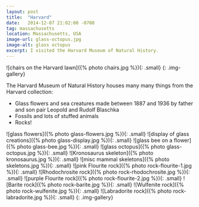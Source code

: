 ```yaml
---
layout: post
title:  "Harvard"
date:   2014-12-07 21:02:00 -0700
tag: massachusetts
location: Massachusetts, USA
image-url: glass-octopus.jpg
image-alt: glass octopus
excerpt: I visited the Harvard Museum of Natural History.
---
```

![chairs on the Harvard lawn]({% photo chairs.jpg %}){: .small}
{: .img-gallery}

The Harvard Museum of Natural History houses many many things from the Harvard collection:

- Glass flowers and sea creatures made between 1887 and 1936 by father and son pair Leopold and Rudolf Blaschka
- Fossils and lots of stuffed animals
- Rocks!

![glass flowers]({% photo glass-flowers.jpg %}){: .small}
![display of glass creations]({% photo glass-display.jpg %}){: .small}
![glass bee on a flower]({% photo glass-bee.jpg %}){: .small}
![glass octopus]({% photo glass-octopus.jpg %}){: .small}
![Kronosaurus skeleton]({% photo kronosaurus.jpg %}){: .small}
![misc mammal skeletons]({% photo skeletons.jpg %}){: .small}
![pink Flourite rock]({% photo rock-flourite-1.jpg %}){: .small}
![Rhodochrosite rock]({% photo rock-rhodochrosite.jpg %}){: .small}
![purple Flourite rock]({% photo rock-flourite-2.jpg %}){: .small}
![Barite rock]({% photo rock-barite.jpg %}){: .small}
![Wulfenite rock]({% photo rock-wulfenite.jpg %}){: .small}
![Labradorite rock]({% photo rock-labradorite.jpg %}){: .small}
{: .img-gallery}

